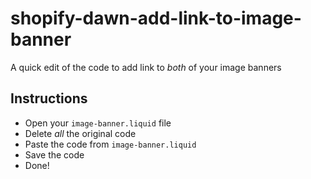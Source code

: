 # shopify-dawn-add-link-to-image-banner

A quick edit of the code to add link to *both* of your image banners

## Instructions
- Open your `image-banner.liquid` file
- Delete *all* the original code
- Paste the code from `image-banner.liquid` 
- Save the code
- Done!
